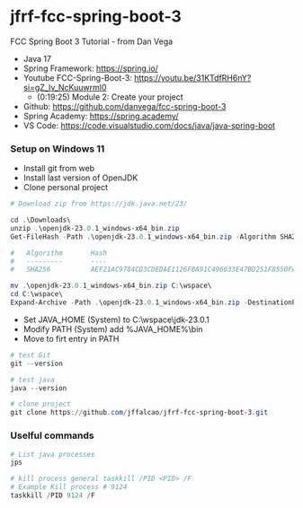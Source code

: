 # jfrf-fcc-spring-boot-3
FCC Spring Boot 3 Tutorial - from Dan Vega

- Java 17
- Spring Framework: https://spring.io/
- Youtube FCC-Spring-Boot-3: https://youtu.be/31KTdfRH6nY?si=gZ_Iv_NcKuuwrml0
    -  (0:19:25) Module 2: Create your project
- Github: https://github.com/danvega/fcc-spring-boot-3
- Spring Academy: https://spring.academy/
- VS Code: https://code.visualstudio.com/docs/java/java-spring-boot




### Setup on Windows 11

- Install git from web
- Install last version of OpenJDK
- Clone personal project

```Powershell
# Download zip from https://jdk.java.net/23/

cd .\Downloads\
unzip .\openjdk-23.0.1_windows-x64_bin.zip
Get-FileHash -Path .\openjdk-23.0.1_windows-x64_bin.zip -Algorithm SHA256

#   Algorithm       Hash                                                                   Path
#   ---------       ----                                                                   ----
#   SHA256          AEF21AC9784CD3CDEDAE1126FBA91C496633E47BD251F8550FA8E2FC79288732       ...

mv .\openjdk-23.0.1_windows-x64_bin.zip C:\wspace\
cd C:\wspace\
Expand-Archive -Path .\openjdk-23.0.1_windows-x64_bin.zip -DestinationPath .
```

- Set JAVA_HOME (System) to C:\wspace\jdk-23.0.1
- Modify PATH (System) add %JAVA_HOME%\bin
- Move to firt entry in PATH

```Powershell
# test Git
git --version

# test java
java --version

# clone project
git clone https://github.com/jffalcao/jfrf-fcc-spring-boot-3.git

```

### Uselful commands
```Powershell
# List java processes 
jps

# kill process general taskkill /PID <PID> /F
# Example Kill process # 9124
taskkill /PID 9124 /F
```







